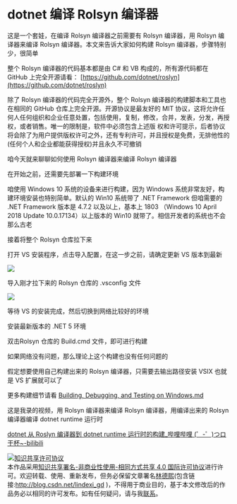 # dotnet 编译 Rolsyn 编译器

这是一个套娃，在编译 Rolsyn 编译器之前需要有 Rolsyn 编译器，用 Rolsyn 编译器来编译 Rolsyn 编译器。本文来告诉大家如何构建 Rolsyn 编译器，步骤特别少，很简单

<!--more-->
<!-- CreateTime:2020/12/1 8:41:20 -->


<!-- 发布 -->

整个 Rolsyn 编译器的代码基本都是由 C# 和 VB 构成的，所有源代码都在 GitHub 上完全开源请看： [https://github.com/dotnet/roslyn](https://github.com/dotnet/roslyn)

除了 Rolsyn 编译器的代码完全开源外，整个 Rolsyn 编译器的构建脚本和工具也在相同的 GitHub 仓库上完全开源。开源协议是最友好的 MIT 协议，这将允许任何人任何组织和企业任意处置，包括使用，复制，修改，合并，发表，分发，再授权，或者销售。唯一的限制是，软件中必须包含上述版 权和许可提示，后者协议将会除了为用户提供版权许可之外，还有专利许可，并且授权是免费，无排他性的(任何个人和企业都能获得授权)并且永久不可撤销

咱今天就来聊聊如何使用 Rolsyn 编译器来编译 Rolsyn 编译器

在开始之前，还需要先部署一下构建环境

咱使用 Windows 10 系统的设备来进行构建，因为 Windows 系统非常友好，构建环境安装也特别简单。默认的 Win10 系统带了 .NET Framework 但咱需要的 .NET Framework 版本是 4.7.2 以及以上，基本上 1803 （Windows 10 April 2018 Update 10.0.17134）以上版本的 Win10 就带了。相信开发者的系统也不会那么古老

接着将整个 Rolsyn 仓库拉下来

打开 VS 安装程序，点击导入配置，在这一步之前，请确定更新 VS 版本到最新

<!-- ![](image/dotnet 编译 Rolsyn 编译器/dotnet 编译 Rolsyn 编译器0.png) -->

![](http://image.acmx.xyz/lindexi%2F2020121848396081.jpg)

导入刚才拉下来的 Rolsyn 仓库的 .vsconfig 文件

<!-- ![](image/dotnet 编译 Rolsyn 编译器/dotnet 编译 Rolsyn 编译器1.png) -->

![](http://image.acmx.xyz/lindexi%2F2020121849177287.jpg)

等待 VS 的安装完成，然后切换到网络比较好的环境

安装最新版本的 .NET 5 环境

双击Rolsyn 仓库的 Build.cmd 文件，即可进行构建

如果网络没有问题，那么理论上这个构建也没有任何问题的

假定想要使用自己构建出来的 Rolsyn 编译器，只需要去输出路径安装 VSIX 也就是 VS 扩展就可以了

更多构建细节请看 [Building, Debugging, and Testing on Windows.md](https://github.com/dotnet/roslyn/blob/master/docs/contributing/Building,%20Debugging,%20and%20Testing%20on%20Windows.md)

这是我录的视频，用 Rolsyn 编译器来编译 Rolsyn 编译器，用编译出来的 Rolsyn 编译器编译 dotnet runtime 运行时

[dotnet 从 Roslyn 编译器到 dotnet runtime 运行时的构建_哔哩哔哩 (゜-゜)つロ 干杯~-bilibili](https://www.bilibili.com/video/BV1e541157CB )

<a rel="license" href="http://creativecommons.org/licenses/by-nc-sa/4.0/"><img alt="知识共享许可协议" style="border-width:0" src="https://licensebuttons.net/l/by-nc-sa/4.0/88x31.png" /></a><br />本作品采用<a rel="license" href="http://creativecommons.org/licenses/by-nc-sa/4.0/">知识共享署名-非商业性使用-相同方式共享 4.0 国际许可协议</a>进行许可。欢迎转载、使用、重新发布，但务必保留文章署名[林德熙](http://blog.csdn.net/lindexi_gd)(包含链接:http://blog.csdn.net/lindexi_gd )，不得用于商业目的，基于本文修改后的作品务必以相同的许可发布。如有任何疑问，请与我[联系](mailto:lindexi_gd@163.com)。
